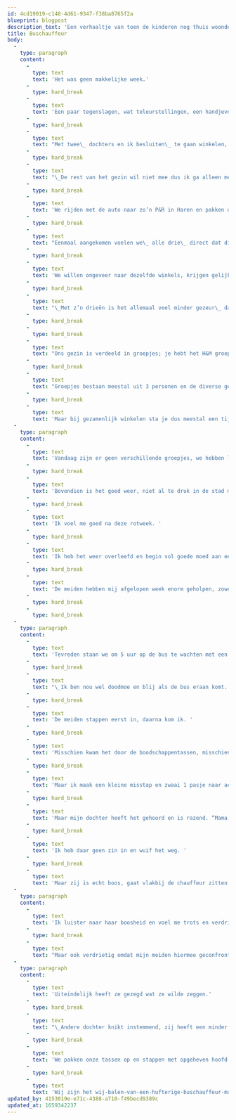 ```yaml
---
id: 4cd19019-c148-4d61-9347-f38ba8765f2a
blueprint: blogpost
description_text: 'Een verhaaltje van toen de kinderen nog thuis woonden. Het geeft de steun van mijn gezin een beetje weer.'
title: Buschauffeur
body:
  -
    type: paragraph
    content:
      -
        type: text
        text: 'Het was geen makkelijke week.'
      -
        type: hard_break
      -
        type: text
        text: 'Een paar tegenslagen, wat teleurstellingen, een handjevol mislukte pogingen en slecht weer.'
      -
        type: hard_break
      -
        type: text
        text: "Met twee\_ dochters en ik besluiten\_ te gaan winkelen, dat helpt meestal wel."
      -
        type: hard_break
      -
        type: text
        text: "\_De rest van het gezin wil niet mee dus ik ga alleen met de tweeling."
      -
        type: hard_break
      -
        type: text
        text: 'We rijden met de auto naar zo’n P&R in Haren en pakken dan de bus naar het centrum van Groningen.'
      -
        type: hard_break
      -
        type: text
        text: "Eenmaal aangekomen voelen we\_ alle drie\_ direct dat dit een leuke dag gaat worden. "
      -
        type: hard_break
      -
        type: text
        text: 'We willen ongeveer naar dezelfde winkels, krijgen gelijktijdig honger en moeten tegelijk naar het toilet.'
      -
        type: hard_break
      -
        type: text
        text: "\_Met z’n drieën is het allemaal veel minder gezeur\_ dan met z’n zevenen."
      -
        type: hard_break
      -
        type: hard_break
      -
        type: text
        text: "Ons gezin is verdeeld in groepjes; je hebt het H&M groepje, het patat groepje, het platenzaakgroepje, Bakker Bart groepje, Oosterse winkeltjes groepje,schoenenwinkelgroepje,\_ drogistengroepje en een groepje dat geen Euroland of Op=op voorbij kan lopen. "
      -
        type: hard_break
      -
        type: text
        text: "Groepjes bestaan meestal uit 3 personen en de diverse gezinsleden schuiven\_ natuurlijk steeds bij een ander groepje aan. (zo groot is ons gezin nou ook weer niet) "
      -
        type: hard_break
      -
        type: text
        text: 'Maar bij gezamenlijk winkelen sta je dus meestal een tijd te wachten want niemand past in alle groepjes tegelijk.'
  -
    type: paragraph
    content:
      -
        type: text
        text: 'Vandaag zijn er geen verschillende groepjes, we hebben lol met z’n drieën en lopen elkaar niet in de weg.'
      -
        type: hard_break
      -
        type: text
        text: 'Bovendien is het goed weer, niet al te druk in de stad maar wel hartstikke gezellig.'
      -
        type: hard_break
      -
        type: text
        text: 'Ik voel me goed na deze rotweek. '
      -
        type: hard_break
      -
        type: text
        text: 'Ik heb het weer overleefd en begin vol goede moed aan een nieuwe week.'
      -
        type: hard_break
      -
        type: text
        text: 'De meiden hebben mij afgelopen week enorm geholpen, zowel fysiek als mentaal, en ik trakteer ze op broodjes (wij zijn het Bakker Bart groepje) en hier en daar een kledingstuk.'
      -
        type: hard_break
      -
        type: hard_break
  -
    type: paragraph
    content:
      -
        type: text
        text: 'Tevreden staan we om 5 uur op de bus te wachten met een paar tassen vol aankopen.'
      -
        type: hard_break
      -
        type: text
        text: "\_Ik ben nou wel doodmoe en blij als de bus eraan komt. "
      -
        type: hard_break
      -
        type: text
        text: 'De meiden stappen eerst in, daarna kom ik. '
      -
        type: hard_break
      -
        type: text
        text: 'Misschien kwam het door de boodschappentassen, misschien kwam het door vermoeidheid, misschien omdat de bus scheef hing, ik weet het niet.'
      -
        type: hard_break
      -
        type: text
        text: 'Maar ik maak een kleine misstap en zwaai 1 pasje naar achteren. “Ho ho mevrouwtje, glaasje teveel op?” zegt de chauffeur jolig. Ik mompel iets en ga zitten.'
      -
        type: hard_break
      -
        type: text
        text: 'Maar mijn dochter heeft het gehoord en is razend. “Mama, zèg er iets van!” '
      -
        type: hard_break
      -
        type: text
        text: 'Ik heb daar geen zin in en wuif het weg. '
      -
        type: hard_break
      -
        type: text
        text: 'Maar zij is echt boos, gaat vlakbij de chauffeur zitten en laat hem hardop weten wat zij ervan vindt.'
  -
    type: paragraph
    content:
      -
        type: text
        text: 'Ik luister naar haar boosheid en voel me trots en verdrietig tegelijk. Trots om haar strijdbaarheid, haar drang om mij te verdedigen, haar woordkeuze, haar in toom gehouden woede, haar fonkelende ogen.'
      -
        type: hard_break
      -
        type: text
        text: "Maar ook verdrietig omdat mijn meiden hiermee geconfronteerd worden en omdat\_ ik weet dat het nog veel erger gaat worden."
  -
    type: paragraph
    content:
      -
        type: text
        text: 'Uiteindelijk heeft ze gezegd wat ze wilde zeggen.'
      -
        type: hard_break
      -
        type: text
        text: "\_Andere dochter knikt instemmend, zij heeft een minder grote mond in het openbaar."
      -
        type: hard_break
      -
        type: text
        text: 'We pakken onze tassen op en stappen met opgeheven hoofd de bus uit.'
      -
        type: hard_break
      -
        type: text
        text: 'Wij zijn het wij-balen-van-een-hufterige-buschauffeur-maar-laten-onze-dag-daar-niet-door-verpesten-groepje!'
updated_by: 4153019e-e71c-4388-a710-f49becd9389c
updated_at: 1659342237
---
```

